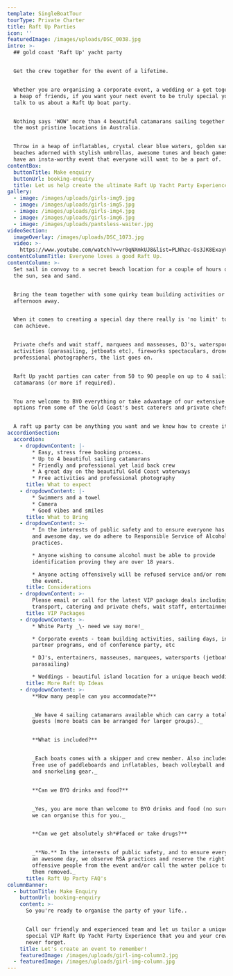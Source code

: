 ```yaml
---
template: SingleBoatTour
tourType: Private Charter
title: Raft Up Parties
icon: ''
featuredImage: /images/uploads/DSC_0038.jpg
intro: >-
  ## gold coast 'Raft Up' yacht party


  Get the crew together for the event of a lifetime. 


  Whether you are organising a corporate event, a wedding or a get together with
  a heap of friends, if you want your next event to be truly special you should
  talk to us about a Raft Up boat party.


  Nothing says 'WOW' more than 4 beautiful catamarans sailing together in one of
  the most pristine locations in Australia.


  Throw in a heap of inflatables, crystal clear blue waters, golden sandy
  beaches adorned with stylish umbrellas, awesome tunes and beach games, and you
  have an insta-worthy event that everyone will want to be a part of.
contentBox:
  buttonTitle: Make enquiry
  buttonUrl: booking-enquiry
  title: Let us help create the ultimate Raft Up Yacht Party Experience
gallery:
  - image: /images/uploads/girls-img9.jpg
  - image: /images/uploads/girls-img5.jpg
  - image: /images/uploads/girls-img4.jpg
  - image: /images/uploads/girls-img6.jpg
  - image: /images/uploads/pantsless-waiter.jpg
videoSection:
  imageOverlay: /images/uploads/DSC_1073.jpg
  video: >-
    https://www.youtube.com/watch?v=vr0qNXmkUJ8&list=PLNhzc-Os3JK8ExayVzzoHVvP2c0-4_oqt
contentColumnTitle: Everyone loves a good Raft Up.
contentColumn: >-
  Set sail in convoy to a secret beach location for a couple of hours of fun in
  the sun, sea and sand.


  Bring the team together with some quirky team building activities or party the
  afternoon away. 


  When it comes to creating a special day there really is 'no limit' to what we
  can achieve. 


  Private chefs and wait staff, marquees and masseuses, DJ's, watersports
  activities (parasailing, jetboats etc), fireworks spectaculars, drone and
  professional photographers, the list goes on. 


  Raft Up yacht parties can cater from 50 to 90 people on up to 4 sailing
  catamarans (or more if required).


  You are welcome to BYO everything or take advantage of our extensive catering
  options from some of the Gold Coast's best caterers and private chefs.


  A raft up party can be anything you want and we know how to create it.
accordionSection:
  accordion:
    - dropdownContent: |-
        * Easy, stress free booking process.
        * Up to 4 beautiful sailing catamarans
        * Friendly and professional yet laid back crew
        * A great day on the beautiful Gold Coast waterways
        * Free activities and professional photography
      title: What to expect
    - dropdownContent: |-
        * Swimmers and a towel
        * Camera
        * Good vibes and smiles
      title: What to Bring
    - dropdownContent: >-
        * In the interests of public safety and to ensure everyone has a safe
        and awesome day, we do adhere to Responsible Service of Alcohol
        practices. 

        * Anyone wishing to consume alcohol must be able to provide
        identification proving they are over 18 years.

        * Anyone acting offensively will be refused service and/or removed from
        the event.
      title: Considerations
    - dropdownContent: >-
        Please email or call for the latest VIP package deals including
        transport, catering and private chefs, wait staff, entertainment etc.
      title: VIP Packages
    - dropdownContent: >-
        * White Party _\- need we say more!_

        * Corporate events - team building activities, sailing days, incentives,
        partner programs, end of conference party, etc

        * DJ's, entertainers, masseuses, marquees, watersports (jetboating and
        parasailing)

        * Weddings - beautiful island location for a unique beach wedding.
      title: More Raft Up Ideas
    - dropdownContent: >-
        **How many people can you accommodate?** 


        _We have 4 sailing catamarans available which can carry a total of 90
        guests (more boats can be arranged for larger groups)._


        **What is included?**


        _Each boats comes with a skipper and crew member. Also included is ice,
        free use of paddleboards and inflatables, beach volleyball and cricket,
        and snorkeling gear._


        **Can we BYO drinks and food?**


        _Yes, you are more than welcome to BYO drinks and food (no surcharge) or
        we can organise this for you._


        **Can we get absolutely sh*#faced or take drugs?**


        _**No.** In the interests of public safety, and to ensure everyone has
        an awesome day, we observe RSA practices and reserve the right to evict
        offensive people from the event and/or call the water police to have
        them removed._
      title: Raft Up Party FAQ's
columnBanner:
  - buttonTitle: Make Enquiry
    buttonUrl: booking-enquiry
    content: >-
      So you're ready to organise the party of your life..


      Call our friendly and experienced team and let us tailor a unique and
      special VIP Raft Up Yacht Party Experience that you and your crew will
      never forget.
    title: Let's create an event to remember!
    featuredImage: /images/uploads/girl-img-column2.jpg
  - featuredImage: /images/uploads/girl-img-column.jpg
---
```


